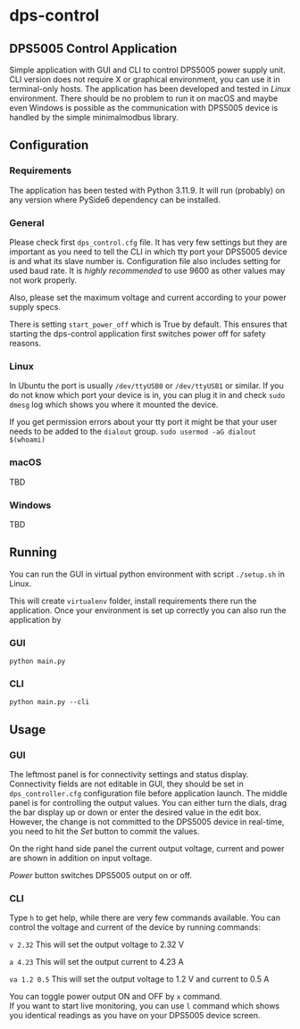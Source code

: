 # dps-control
## DPS5005 Control Application

Simple application with GUI and CLI to control DPS5005 power supply unit. CLI version does not require X or graphical 
environment, you can use it in terminal-only hosts. The application has been developed and tested in *Linux* environment.
There should be no problem to run it on macOS and maybe even Windows is possible as the communication with DPS5005
device is handled by the simple minimalmodbus library.

## Configuration
### Requirements
The application has been tested with Python 3.11.9. It will run (probably) on any version where PySide6 dependency can 
be installed.

### General
Please check first `dps_control.cfg` file. It has very few settings but they are important as you need to tell the 
CLI in which tty port your DPS5005 device is and what its slave number is.  Configuration file also includes setting for used 
baud rate. It is *highly recommended* to use 9600 as other values may not work properly.

Also, please set the maximum voltage and current according to your power supply specs.

There is setting `start_power_off` which is True by default. This ensures that starting the dps-control application
first switches power off for safety reasons.

### Linux
In Ubuntu the port is usually `/dev/ttyUSB0`
or `/dev/ttyUSB1` or similar. If you do not know which port your device is in, you can plug it in and 
check `sudo dmesg` log which shows you where it mounted the device.

If you get permission errors about your tty port it might be that your user needs to be added to the `dialout` group.
`sudo usermod -aG dialout $(whoami)`


### macOS
TBD

### Windows
TBD

## Running

You can run the GUI in virtual python environment with script `./setup.sh` in Linux.

This will create `virtualenv` folder, install requirements there run the application. Once your environment is
set up correctly you can also run the application by

### GUI

`python main.py`

### CLI

`python main.py --cli`

## Usage

### GUI

The leftmost panel is for connectivity settings and status display. Connectivity fields are not editable in GUI, they 
should be set in `dps_controller.cfg` configuration file before application launch. The middle panel is for controlling
the output values. You can either turn the dials, drag the bar display up or down or enter the desired value in
the edit box. However, the change is not committed to the DPS5005 device in real-time, you need to hit the *Set* button
to commit the values.

On the right hand side panel the current output voltage, current and power are shown in addition on input voltage.

*Power* button switches DPS5005 output on or off. 

### CLI

Type `h` to get help, while there are very few commands available. You can control the voltage and current of the 
device by running commands:

`v 2.32` This will set the output voltage to 2.32 V

`a 4.23` This will set the output current to 4.23 A

`va 1.2 0.5` This will set the output voltage to 1.2 V and current to 0.5 A
 
You can toggle power output ON and OFF by `x` command.  
If you want to start live monitoring, you can use `l` command 
which shows you identical readings as you have on your DPS5005 device screen.

